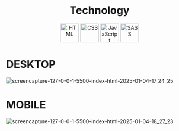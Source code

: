 

<h1 align="center">Technology</h1>
<div align="center">
  <img src="https://cdn.jsdelivr.net/gh/devicons/devicon/icons/html5/html5-original.svg" alt="HTML" width="50" height="50"/>
  <img src="https://cdn.jsdelivr.net/gh/devicons/devicon/icons/css3/css3-original.svg" alt="CSS" width="50" height="50"/>
  <img src="https://cdn.jsdelivr.net/gh/devicons/devicon/icons/javascript/javascript-original.svg" alt="JavaScript" width="50" height="50"/>
  <img src="https://cdn.jsdelivr.net/gh/devicons/devicon/icons/sass/sass-original.svg" alt="SASS" width="50" height="50"/>
</div>





# DESKTOP


![screencapture-127-0-0-1-5500-index-html-2025-01-04-17_24_25](https://github.com/user-attachments/assets/4024e7b8-66bb-412c-96d5-50bec649afe5)

# MOBILE


![screencapture-127-0-0-1-5500-index-html-2025-01-04-18_27_23](https://github.com/user-attachments/assets/86d4c34b-f8a0-41ff-a449-25f2336504c0)






